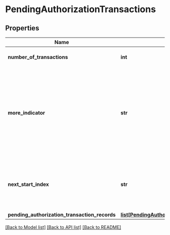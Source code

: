 # PendingAuthorizationTransactions

## Properties
Name | Type | Description | Notes
------------ | ------------- | ------------- | -------------
**number_of_transactions** | **int** | Total Number of Transactions | [optional] 
**more_indicator** | **str** | This field indicates that more records are available for retrieval. Y &#x3D; more records are available for retrieval, N &#x3D; no more records are available for retrieval | [optional] 
**next_start_index** | **str** | This field indicates the starting index for retrieving the next page/batch of records. | [optional] 
**pending_authorization_transaction_records** | [**list[PendingAuthorizationTransactionRecords]**](PendingAuthorizationTransactionRecords.md) |  | [optional] 

[[Back to Model list]](../README.md#documentation-for-models) [[Back to API list]](../README.md#documentation-for-api-endpoints) [[Back to README]](../README.md)

